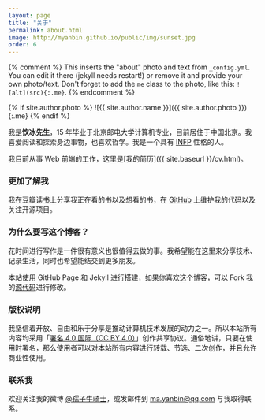```yaml
---
layout: page
title: "关于"
permalink: about.html
image: http://myanbin.github.io/public/img/sunset.jpg
order: 6
---
```


{% comment %}
  This inserts the "about" photo and text from `_config.yml`.
  You can edit it there (jekyll needs restart!) or remove it and provide your own photo/text.
  Don't forget to add the `me` class to the photo, like this: `![alt](src){:.me}`.
{% endcomment %}

{% if site.author.photo %}
  ![{{ site.author.name }}]({{ site.author.photo }}){:.me}
{% endif %}


我是**饮冰先生**，15 年毕业于北京邮电大学计算机专业，目前居住于中国北京。我喜爱阅读和探索身边事物，也喜欢哲学。我是一个具有 [INFP](http://www.personalitypage.com/INFP.html) 性格的人。

我目前从事 Web 前端的工作，这里是[我的简历]({{ site.baseurl }}/cv.html)。

### 更加了解我

我在[豆瓣读书](http://book.douban.com/people/yianbin)上分享我正在看的书以及想看的书，在 [GitHub](https://github.com/yianbin) 上维护我的代码以及关注开源项目。


### 为什么要写这个博客？

花时间进行写作是一件很有意义也很值得去做的事。我希望能在这里来分享技术、记录生活，同时也希望能结交到更多朋友。

本站使用 GitHub Page 和 Jekyll 进行搭建，如果你喜欢这个博客，可以 Fork 我的[源代码](https://github.com/myanbin/myanbin.github.io)进行修改。

### 版权说明

我坚信着开放、自由和乐于分享是推动计算机技术发展的动力之一。所以本站所有内容均采用「[署名 4.0 国际（CC BY 4.0）](http://creativecommons.org/licenses/by/4.0/deed.zh)」创作共享协议。通俗地讲，只要在使用时署名，那么使用者可以对本站所有内容进行转载、节选、二次创作，并且允许商业性使用。

### 联系我

欢迎关注我的微博 [@孺子牛骑士](http://weibo.com/yianbin)，或发邮件到 [ma.yanbin@qq.com](mailto:ma.yanbin@qq.com) 与我取得联系。
